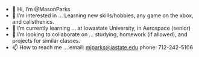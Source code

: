 - 👋 Hi, I’m @MasonParks
- 👀 I’m interested in ... Learning new skills/hobbies, any game on the xbox, and calisthenics. 
- 🌱 I’m currently learning ... at Iowastate University, in Aerospace (senior) 
- 💞️ I’m looking to collaborate on ... studying, homework (if allowed), and projects for similar classes. 
- 📫 How to reach me ... email: mjparks@iastate.edu  phone: 712-242-5106

<!---
MasonParks/MasonParks is a ✨ special ✨ repository because its `README.md` (this file) appears on your GitHub profile.
You can click the Preview link to take a look at your changes.
--->
